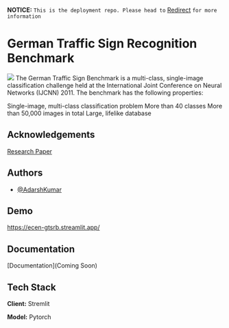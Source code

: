 **NOTICE:**
```This is the deployment repo. Please head to``` [Redirect](https://github.com/nehayj100/Traffic-Sign-Recognition-Using-the-GTSRB-Dataset) ```for more information```

# German Traffic Sign Recognition Benchmark
![](https://github.com/adarsh-k-tiwari/GSTRB/blob/main/GTSRB.png?raw=true)
The German Traffic Sign Benchmark is a multi-class, single-image classification challenge held at the International Joint Conference on Neural Networks (IJCNN) 2011. The benchmark has the following properties:

Single-image, multi-class classification problem
More than 40 classes
More than 50,000 images in total
Large, lifelike database


## Acknowledgements
[Research Paper](http://dx.doi.org/10.1016/j.neunet.2012.02.016)

## Authors

- [@AdarshKumar](https://github.com/adarsh-k-tiwari)


## Demo

https://ecen-gtsrb.streamlit.app/


## Documentation

[Documentation](Coming Soon)


## Tech Stack

**Client:** Stremlit

**Model:** Pytorch

